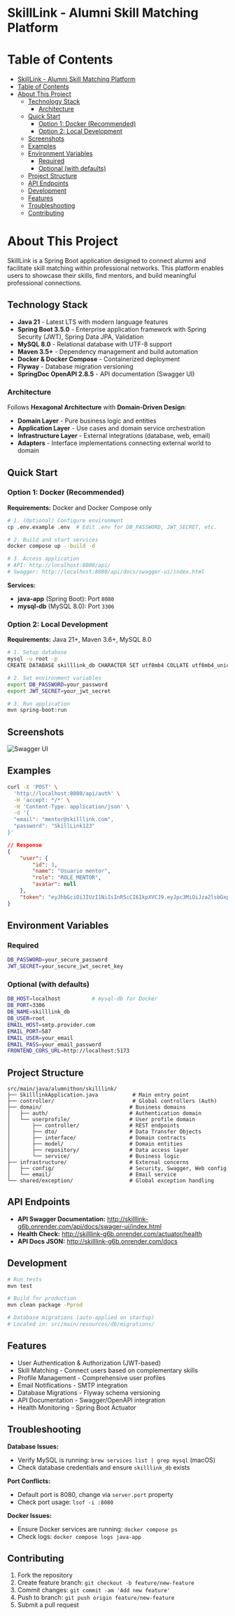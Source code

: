 # SkillLink - Alumni Skill Matching Platform

# Table of Contents

- [SkillLink - Alumni Skill Matching Platform](#skilllink---alumni-skill-matching-platform)
- [Table of Contents](#table-of-contents)
- [About This Project](#about-this-project)
  - [Technology Stack](#technology-stack)
    - [Architecture](#architecture)
  - [Quick Start](#quick-start)
    - [Option 1: Docker (Recommended)](#option-1-docker-recommended)
    - [Option 2: Local Development](#option-2-local-development)
  - [Screenshots](#screenshots)
  - [Examples](#examples)
  - [Environment Variables](#environment-variables)
    - [Required](#required)
    - [Optional (with defaults)](#optional-with-defaults)
  - [Project Structure](#project-structure)
  - [API Endpoints](#api-endpoints)
  - [Development](#development)
  - [Features](#features)
  - [Troubleshooting](#troubleshooting)
  - [Contributing](#contributing)

# About This Project

SkillLink is a Spring Boot application designed to connect alumni and facilitate skill matching
within professional networks. This platform enables users to showcase their skills, find mentors,
and build meaningful professional connections.

## Technology Stack

- **Java 21** - Latest LTS with modern language features
- **Spring Boot 3.5.0** - Enterprise application framework with Spring Security (JWT), Spring Data
  JPA, Validation
- **MySQL 8.0** - Relational database with UTF-8 support
- **Maven 3.5+** - Dependency management and build automation
- **Docker & Docker Compose** - Containerized deployment
- **Flyway** - Database migration versioning
- **SpringDoc OpenAPI 2.8.5** - API documentation (Swagger UI)

### Architecture

Follows **Hexagonal Architecture** with **Domain-Driven Design**:

- **Domain Layer** - Pure business logic and entities
- **Application Layer** - Use cases and domain service orchestration
- **Infrastructure Layer** - External integrations (database, web, email)
- **Adapters** - Interface implementations connecting external world to domain

## Quick Start

### Option 1: Docker (Recommended)

**Requirements:** Docker and Docker Compose only

```bash
# 1. (Optional) Configure environment
cp .env.example .env  # Edit .env for DB_PASSWORD, JWT_SECRET, etc.

# 2. Build and start services
docker compose up --build -d

# 3. Access application
# API: http://localhost:8080/api/
# Swagger: http://localhost:8080/api/docs/swagger-ui/index.html
```

**Services:**

- **java-app** (Spring Boot): Port `8080`
- **mysql-db** (MySQL 8.0): Port `3306`

### Option 2: Local Development

**Requirements:** Java 21+, Maven 3.6+, MySQL 8.0

```bash
# 1. Setup database
mysql -u root -p
CREATE DATABASE skilllink_db CHARACTER SET utf8mb4 COLLATE utf8mb4_unicode_ci;

# 2. Set environment variables
export DB_PASSWORD=your_password
export JWT_SECRET=your_jwt_secret

# 3. Run application
mvn spring-boot:run
```

## Screenshots

![Swagger UI](./docs/imgs/API-Gestion_Cursos-.png)

## Examples

```bash
curl -X 'POST' \
  'http://localhost:8080/api/auth' \
  -H 'accept: */*' \
  -H 'Content-Type: application/json' \
  -d '{
  "email": "mentor@skilllink.com",
  "password": "SkillLink123"
}'
```

```json
// Response
{
	"user": {
		"id": 3,
		"name": "Usuario mentor",
		"role": "ROLE_MENTOR",
		"avatar": null
	},
	"token": "eyJhbGciOiJIUzI1NiIsInR5cCI6IkpXVCJ9.eyJpc3MiOiJza2lsbGxpbmsiLCJzdWIiOiJtZW50b3JAc2tpbGxsaW5rLmNvbSIsInVpZCI6IjMiLCJleHAiOjE3NTM3MjU3ODF9.anEzFZTka-qg-9lkrFReB7jzmEFkiXUU4s3MG3a6mMQ"
}
```

## Environment Variables

### Required

```bash
DB_PASSWORD=your_secure_password
JWT_SECRET=your_secure_jwt_secret_key
```

### Optional (with defaults)

```bash
DB_HOST=localhost          # mysql-db for Docker
DB_PORT=3306
DB_NAME=skilllink_db
DB_USER=root
EMAIL_HOST=smtp.provider.com
EMAIL_PORT=587
EMAIL_USER=your_email
EMAIL_PASS=your_email_password
FRONTEND_CORS_URL=http://localhost:5173
```

## Project Structure

```
src/main/java/alumnithon/skilllink/
├── SkilllinkApplication.java           # Main entry point
├── controller/                         # Global controllers (Auth)
├── domain/                            # Business domains
│   ├── auth/                          # Authentication domain
│   └── userprofile/                   # User profile domain
│       ├── controller/                # REST endpoints
│       ├── dto/                       # Data Transfer Objects
│       ├── interface/                 # Domain contracts
│       ├── model/                     # Domain entities
│       ├── repository/                # Data access layer
│       └── service/                   # Business logic
├── infrastructure/                    # External concerns
│   ├── config/                        # Security, Swagger, Web config
│   └── email/                         # Email service
└── shared/exception/                  # Global exception handling
```

## API Endpoints

- **API Swagger Documentation:** http://skilllink-g6b.onrender.com/api/docs/swager-ui/index.html
- **Health Check:** http://skilllink-g6b.onrender.com/actuator/health
- **API Docs JSON:** http://skilllink-g6b.onrender.com/docs

## Development

```bash
# Run tests
mvn test

# Build for production
mvn clean package -Pprod

# Database migrations (auto-applied on startup)
# Located in: src/main/resources/db/migrations/
```

## Features

- User Authentication & Authorization (JWT-based)
- Skill Matching - Connect users based on complementary skills
- Profile Management - Comprehensive user profiles
- Email Notifications - SMTP integration
- Database Migrations - Flyway schema versioning
- API Documentation - Swagger/OpenAPI integration
- Health Monitoring - Spring Boot Actuator

## Troubleshooting

**Database Issues:**

- Verify MySQL is running: `brew services list | grep mysql` (macOS)
- Check database credentials and ensure `skilllink_db` exists

**Port Conflicts:**

- Default port is 8080, change via `server.port` property
- Check port usage: `lsof -i :8080`

**Docker Issues:**

- Ensure Docker services are running: `docker compose ps`
- Check logs: `docker compose logs java-app`

## Contributing

1. Fork the repository
2. Create feature branch: `git checkout -b feature/new-feature`
3. Commit changes: `git commit -am 'Add new feature'`
4. Push to branch: `git push origin feature/new-feature`
5. Submit a pull request
